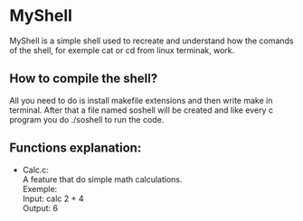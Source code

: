 # MyShell
MyShell is a simple shell used to recreate and understand how the comands of the shell, for exemple cat or cd from linux terminak, work.

## How to compile the shell?
All you need to do is install makefile extensions and then write make in terminal. After that a file named soshell will be created and like every c program you do ./soshell to run the code.

## Functions explanation:
- Calc.c:\
 A feature that do simple math calculations.\
  Exemple:\
   Input: calc 2 + 4\
   Output: 6
    
    


